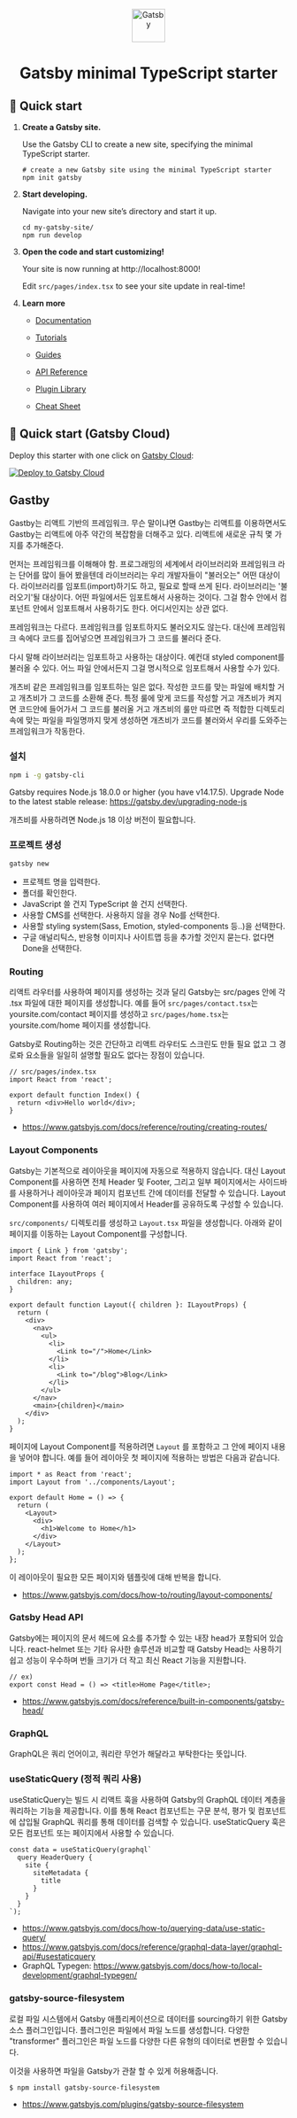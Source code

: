<p align="center">
  <a href="https://www.gatsbyjs.com/?utm_source=starter&utm_medium=readme&utm_campaign=minimal-starter-ts">
    <img alt="Gatsby" src="https://www.gatsbyjs.com/Gatsby-Monogram.svg" width="60" />
  </a>
</p>
<h1 align="center">
  Gatsby minimal TypeScript starter
</h1>

## 🚀 Quick start

1.  **Create a Gatsby site.**

    Use the Gatsby CLI to create a new site, specifying the minimal TypeScript starter.

    ```shell
    # create a new Gatsby site using the minimal TypeScript starter
    npm init gatsby
    ```

2.  **Start developing.**

    Navigate into your new site’s directory and start it up.

    ```shell
    cd my-gatsby-site/
    npm run develop
    ```

3.  **Open the code and start customizing!**

    Your site is now running at http://localhost:8000!

    Edit `src/pages/index.tsx` to see your site update in real-time!

4.  **Learn more**

    - [Documentation](https://www.gatsbyjs.com/docs/?utm_source=starter&utm_medium=readme&utm_campaign=minimal-starter-ts)

    - [Tutorials](https://www.gatsbyjs.com/tutorial/?utm_source=starter&utm_medium=readme&utm_campaign=minimal-starter-ts)

    - [Guides](https://www.gatsbyjs.com/tutorial/?utm_source=starter&utm_medium=readme&utm_campaign=minimal-starter-ts)

    - [API Reference](https://www.gatsbyjs.com/docs/api-reference/?utm_source=starter&utm_medium=readme&utm_campaign=minimal-starter-ts)

    - [Plugin Library](https://www.gatsbyjs.com/plugins?utm_source=starter&utm_medium=readme&utm_campaign=minimal-starter-ts)

    - [Cheat Sheet](https://www.gatsbyjs.com/docs/cheat-sheet/?utm_source=starter&utm_medium=readme&utm_campaign=minimal-starter-ts)

## 🚀 Quick start (Gatsby Cloud)

Deploy this starter with one click on [Gatsby Cloud](https://www.gatsbyjs.com/cloud/):

[<img src="https://www.gatsbyjs.com/deploynow.svg" alt="Deploy to Gatsby Cloud">](https://www.gatsbyjs.com/dashboard/deploynow?url=https://github.com/gatsbyjs/gatsby-starter-minimal-ts)

## Gastby

Gastby는 리액트 기반의 프레임워크. 무슨 말이냐면 Gastby는 리액트를 이용하면서도 Gastby는 리액트에 아주 약간의 복잡함을 더해주고 있다.
리액트에 새로운 규칙 몇 가지를 추가해준다.

먼저는 프레임워크를 이해해야 함.
프로그래밍의 세계에서 라이브러리와 프레임워크 라는 단어를 많이 들어 봤을텐데 라이브러리는 우리 개발자들이 "불러오는" 어떤 대상이다.
라이브러리를 임포트(import)하기도 하고, 필요로 할때 쓰게 된다.
라이브러리는 '불러오기'될 대상이다. 어떤 파일에서든 임포트해서 사용하는 것이다.
그걸 함수 안에서 컴포넌트 안에서 임포트해서 사용하기도 한다. 어디서인지는 상관 없다.

프레임워크는 다르다. 프레임워크를 임포트하지도 불러오지도 않는다. 대신에 프레임워크 속에다 코드를 집어넣으면 프레임워크가 그 코드를 불러다 준다.

다시 말해 라이브러리는 임포트하고 사용하는 대상이다. 예컨대 styled component를 불러올 수 있다. 어느 파일 안에서든지 그걸 명시적으로 임포트해서 사용할 수가 있다.

개츠비 같은 프레임워크를 임포트하는 일은 없다. 작성한 코드를 맞는 파일에 배치할 거고 개츠비가 그 코드를 소환해 준다. 특정 룰에 맞게 코드를 작성할 거고 개츠비가 켜지면 코드안에 들어가서
그 코드를 불러올 거고 개츠비의 룰만 따르면 즉 적합한 디렉토리 속에 맞는 파일을 파일명까지 맞게 생성하면 개츠비가 코드를 불러와서 우리를 도와주는 프레임워크가 작동한다.

### 설치

```sh
npm i -g gatsby-cli
```

Gatsby requires Node.js 18.0.0 or higher (you have v14.17.5).
Upgrade Node to the latest stable release: https://gatsby.dev/upgrading-node-js

개츠비를 사용하려면 Node.js 18 이상 버전이 필요합니다.

### 프로젝트 생성

```sh
gatsby new
```

- 프로젝트 명을 입력한다.
- 폴더를 확인한다.
- JavaScript 쓸 건지 TypeScript 쓸 건지 선택한다.
- 사용할 CMS를 선택한다. 사용하지 않을 경우 No를 선택한다.
- 사용할 styling system(Sass, Emotion, styled-components 등..)을 선택한다.
- 구글 애널리틱스, 반응형 이미지나 사이트맵 등을 추가할 것인지 묻는다. 없다면 Done을 선택한다.

### Routing

리액트 라우터를 사용하여 페이지를 생성하는 것과 달리 Gatsby는 src/pages 안에 각 .tsx 파일에 대한 페이지를 생성합니다.
예를 들어 `src/pages/contact.tsx`는 yoursite.com/contact 페이지를 생성하고 `src/pages/home.tsx`는 yoursite.com/home 페이지를 생성합니다.

Gatsby로 Routing하는 것은 간단하고 리액트 라우터도 스크린도 만들 필요 없고 그 경로롸 요소들을 일일히 설명할 필요도 없다는 장점이 있습니다.

```tsx
// src/pages/index.tsx
import React from 'react';

export default function Index() {
  return <div>Hello world</div>;
}
```

- https://www.gatsbyjs.com/docs/reference/routing/creating-routes/

### Layout Components

Gatsby는 기본적으로 레이아웃을 페이지에 자동으로 적용하지 않습니다.
대신 Layout Component를 사용하면 전체 Header 및 Footer, 그리고 일부 페이지에서는 사이드바를 사용하거나 레이아웃과 페이지 컴포넌트 간에 데이터를 전달할 수 있습니다.
Layout Component를 사용하여 여러 페이지에서 Header를 공유하도록 구성할 수 있습니다.

`src/components/` 디렉토리를 생성하고 `Layout.tsx` 파일을 생성합니다.
아래와 같이 페이지를 이동하는 Layout Component를 구성합니다.

```tsx
import { Link } from 'gatsby';
import React from 'react';

interface ILayoutProps {
  children: any;
}

export default function Layout({ children }: ILayoutProps) {
  return (
    <div>
      <nav>
        <ul>
          <li>
            <Link to="/">Home</Link>
          </li>
          <li>
            <Link to="/blog">Blog</Link>
          </li>
        </ul>
      </nav>
      <main>{children}</main>
    </div>
  );
}
```

페이지에 Layout Component를 적용하려면 `Layout` 를 포함하고 그 안에 페이지 내용을 넣어야 합니다.
예를 들어 레이아웃 첫 페이지에 적용하는 방법은 다음과 같습니다.

```tsx
import * as React from 'react';
import Layout from '../components/Layout';

export default Home = () => {
  return (
    <Layout>
      <div>
        <h1>Welcome to Home</h1>
      </div>
    </Layout>
  );
};
```

이 레이아웃이 필요한 모든 페이지와 템플릿에 대해 반복을 합니다.

- https://www.gatsbyjs.com/docs/how-to/routing/layout-components/

### Gatsby Head API

Gatsby에는 페이지의 문서 헤드에 요소를 추가할 수 있는 내장 head가 포함되어 있습니다.
react-helmet 또는 기타 유사한 솔루션과 비교할 때 Gatsby Head는 사용하기 쉽고 성능이 우수하며 번들 크기가 더 작고 최신 React 기능을 지원합니다.

```tsx
// ex)
export const Head = () => <title>Home Page</title>;
```

- https://www.gatsbyjs.com/docs/reference/built-in-components/gatsby-head/

### GraphQL

GraphQL은 쿼리 언어이고, 쿼리란 무언가 해달라고 부탁한다는 뜻입니다.

### useStaticQuery (정적 쿼리 사용)

useStaticQuery는 빌드 시 리액트 훅을 사용하여 Gatsby의 GraphQL 데이터 계층을 쿼리하는 기능을 제공합니다. 이를 통해 React 컴포넌트는 구문 분석, 평가 및 컴포넌트에 삽입될 GraphQL 쿼리를 통해 데이터를 검색할 수 있습니다.
useStaticQuery 훅은 모든 컴포넌트 또는 페이지에서 사용할 수 있습니다.

```tsx
const data = useStaticQuery(graphql`
  query HeaderQuery {
    site {
      siteMetadata {
        title
      }
    }
  }
`);
```

- https://www.gatsbyjs.com/docs/how-to/querying-data/use-static-query/
- https://www.gatsbyjs.com/docs/reference/graphql-data-layer/graphql-api/#usestaticquery
- GraphQL Typegen: https://www.gatsbyjs.com/docs/how-to/local-development/graphql-typegen/

### gatsby-source-filesystem

로컬 파일 시스템에서 Gatsby 애플리케이션으로 데이터를 sourcing하기 위한 Gatsby 소스 플러그인입니다. 플러그인은 파일에서 파일 노드를 생성합니다. 다양한 "transformer" 플러그인은 파일 노드를 다양한 다른 유형의 데이터로 변환할 수 있습니다.

이것을 사용하면 파일을 Gatsby가 관찰 할 수 있게 허용해줍니다.

```shell
$ npm install gatsby-source-filesystem
```

- https://www.gatsbyjs.com/plugins/gatsby-source-filesystem
